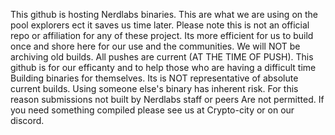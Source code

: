 This github is hosting Nerdlabs binaries.
This are what we are using on the pool explorers ect it saves us time later.
Please note this is not an official repo or affiliation for any of these project. 
Its more efficient for us to build once and shore here for our use and the communities.
We will NOT be archiving old builds. All pushes are current (AT THE TIME OF PUSH).
This github is for our efficanty and to help those who are having a difficult time 
Building binaries for themselves. Its is NOT representative of absolute current builds.
Using someone else's binary has inherent risk. 
For this reason submissions not built by Nerdlabs staff or peers Are not permitted. 
If you need something compiled please see us at Crypto-city or on our discord.

